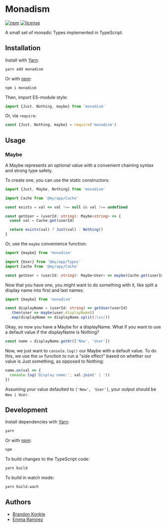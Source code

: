 # Monadism

[![npm](https://img.shields.io/npm/v/monadism.svg)](https://www.npmjs.com/package/monadism) [![license](https://img.shields.io/github/license/communityfunded/monadism.svg)](LICENSE)

A small set of monadic Types implemented in TypeScript.

## Installation

Install with [Yarn]:

```sh
yarn add monadism
```

Or with [npm]:

```sh
npm i monadism
```

Then, import ES-module style:

```ts
import {Just, Nothing, maybe} from 'monadism'
```

Or, via `require`:

```ts
const {Just, Nothing, maybe} = require('monadism')
```

## Usage

### Maybe

A Maybe represents an optional value with a convenient chaining syntax and strong type safety.

To create one, you can use the static constructors:

```ts
import {Just, Maybe, Nothing} from 'monadism'

import Cache from '@my/app/Cache'

const exists = val => val !== null && val !== undefined

const getUser = (userId: string): Maybe<string> => {
  const val = Cache.get(userId)

  return exists(val) ? Just(val) : Nothing()
}
```

Or, use the `maybe` convenience function:

```ts
import {maybe} from 'monadism'

import {User} from '@my/app/Types'
import Cache from '@my/app/Cache'

const getUser = (userId: string): Maybe<User> => maybe(Cache.get(userId))
```

Now that you have one, you might want to do something with it, like split a display name into first and last names:

```ts
import {maybe} from 'monadism'

const displayName = (userId: string) => getUser(userId)
  .then(user => maybe(user.displayName))
  .map(displayName => displayName.split(/\s+/))
```

Okay, so now you have a Maybe for a displayName. What if you want to use a default value if the displayName is Nothing?

```ts
const name = displayName.getOr(['New', 'User'])
```

Now, we just want to `console.log()` our Maybe with a default value. To do this, we use the `on` function to run a "side effect" based on whether our value is Just something, as opposed to Nothing:

```ts
name.on(val => {
  console.log('Display name:', val.join(' | '))
})
```

Assuming your value defaulted to `['New', 'User']`, your output should be `New | User`.

## Development

Install dependencies with [Yarn]:

```sh
yarn
```

Or with [npm]:

```sh
npm
```

To build changes to the TypeScript code:

```sh
yarn build
```

To build in watch mode:

```sh
yarn build.wach
```

## Authors

* [Brandon Konkle](https://github.com/bkonkle)
* [Emma Ramirez](https://github.com/EmmaRamirez)

[Yarn]: https://yarnpkg.com
[npm]: https://www.npmjs.com
